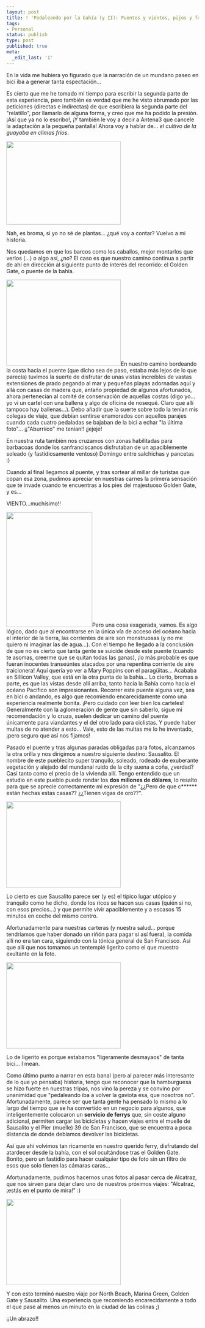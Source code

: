 ```yaml
---
layout: post
title: ! 'Pedaleando por la bahía (y II): Puentes y vientos, pijos y ferrys'
tags:
- Personal
status: publish
type: post
published: true
meta:
  _edit_last: '1'
---
```

En la vida me hubiera yo figurado que la narración de un mundano paseo en bici iba a generar tanta espectación...

Es cierto que me he tomado mi tiempo para escribir la segunda parte de esta experiencia, pero también es verdad que me he visto abrumado por las peticiones (directas e indirectas) de que escribiera la segunda parte del "relatillo", por llamarlo de alguna forma, y creo que me ha podido la presión. ¡Así que ya no lo escribo!, ¡Y también le voy a decir a Antena3 que cancele la adaptación a la pequeña pantalla! Ahora voy a hablar de... <em>el cultivo de la guayaba en climas frios</em>.
<!-- more -->

<a href="http://sheniff.es/public/wp/wp-content/uploads/2012/09/guayaba_fruta.jpg"><img class="aligncenter size-medium wp-image-383" title="guayaba_fruta" src="http://sheniff.es/public/wp/wp-content/uploads/2012/09/guayaba_fruta-300x218.jpg" alt="" width="300" height="218" /></a>

Nah, es broma, si yo no sé de plantas... ¿qué voy a contar? Vuelvo a mi historia.
<div>

Nos quedamos en que los barcos como los caballos, mejor montarlos que verlos (...) o algo así, ¿no? El caso es que nuestro camino continua a partir de ahí en dirección al siguiente punto de interés del recorrido: el Golden Gate, o puente de la bahía.

<a href="http://sheniff.es/public/wp/wp-content/uploads/2012/09/casa.jpg"><img class="alignleft size-medium wp-image-384" title="casa" src="http://sheniff.es/public/wp/wp-content/uploads/2012/09/casa-300x225.jpg" alt="" width="300" height="225" /></a>En nuestro camino bordeando la costa hacia el puente (que dicho sea de paso, estaba más lejos de lo que parecía) tuvimos la suerte de disfrutar de unas vistas increíbles de vastas extensiones de prado pegando al mar y pequeñas playas adornadas aquí y allá con casas de madera que, antaño propiedad de algunos afortunados, ahora pertenecían al comité de conservación de aquellas costas (digo yo... yo vi un cartel con una ballena y algo de oficina de nosequé. Claro que allí tampoco hay ballenas...). Debo añadir que la suerte sobre todo la tenían mis colegas de viaje, que debían sentirse enamorados con aquellos parajes cuando cada cuatro pedaladas se bajaban de la bici a echar "la última foto"... ¡¡"Aburriíco" me tenían!! ¡jejeje!

En nuestra ruta también nos cruzamos con zonas habilitadas para barbacoas donde los sanfranciscanos disfrutaban de un apaciblemente soleado (y fastidiosamente ventoso) Domingo entre salchichas y pancetas :)

Cuando al final llegamos al puente, y tras sortear al millar de turistas que copan esa zona, pudimos apreciar en nuestras carnes la primera sensación que te invade cuando te encuentras a los pies del majestuoso Golden Gate, y es...

VIENTO...muchísimo!!

<a href="http://sheniff.es/public/wp/wp-content/uploads/2012/09/puente.jpg"><img class="alignright size-medium wp-image-385" title="puente" src="http://sheniff.es/public/wp/wp-content/uploads/2012/09/puente-225x300.jpg" alt="" width="225" height="300" /></a>Pero una cosa exagerada, vamos. Es algo lógico, dado que al encontrarse en la única vía de acceso del océano hacia el interior de la tierra, las corrientes de aire son monstruosas (y no me quiero ni imaginar las de agua...). Con el tiempo he llegado a la conclusión de que no es cierto que tanta gente se suicide desde este puente (cuando te asomas, creerme que se quitan todas las ganas), ¡lo más probable es que fueran inocentes transeúntes atacados por una repentina corriente de aire traicionera! Aquí quería yo ver a Mary Poppins con el paragüitas... Acababa en Sillicon Valley, que está en la otra punta de la bahía...
Lo cierto, bromas a parte, es que las vistas desde allí arriba, tanto hacia la Bahía como hacia el océano Pacífico son impresionantes. Recorrer este puente alguna vez, sea en bici o andando, es algo que recomiendo encarecidamente como una experiencia realmente bonita. ¡Pero cuidado con leer bien los carteles! Generalmente con la aglomeración de gente que sin saberlo, sigue mi recomendación y lo cruza, suelen dedicar un camino del puente únicamente para viandantes y el del otro lado para ciclistas. Y puede haber multas de no atender a esto... Vale, esto de las multas me lo he inventado, ¡pero seguro que así nos fijamos!

Pasado el puente y tras algunas paradas obligadas para fotos, alcanzamos la otra orilla y nos dirigimos a nuestro siguiente destino: Sausalito. El nombre de este pueblecito super tranquilo, soleado, rodeado de exuberante vegetación y alejado del mundanal ruido de la city suena a coña, ¿verdad? Casi tanto como el precio de la vivienda allí. Tengo entendido que un estudio en este pueblo puede rondar los <strong>dos millones de </strong><strong>dólares</strong>, lo resalto para que se aprecie correctamente mi expresión de "¿¿Pero de que c****** están hechas estas casas?? ¿¿Tienen vigas de oro??".

<a href="http://sheniff.es/public/wp/wp-content/uploads/2012/09/sausalito.jpg"><img class="aligncenter size-medium wp-image-386" title="sausalito" src="http://sheniff.es/public/wp/wp-content/uploads/2012/09/sausalito-300x225.jpg" alt="" width="300" height="225" /></a>

Lo cierto es que Sausalito parece ser (y es) el típico lugar utópico y tranquilo como he dicho, donde los ricos se hacen sus casas (quién si no, con esos precios...) y que permite vivir apaciblemente y a escasos 15 minutos en coche del mismo centro.

Afortunadamente para nuestras carteras (y nuestra salud... porque tendríamos que haber donado un riñón para pagar si así fuera), la comida allí no era tan cara, siguiendo con la tónica general de San Francisco. Así que allí que nos tomamos un tentempié ligerito como el que muestro exultante en la foto.

<a href="http://sheniff.es/public/wp/wp-content/uploads/2012/09/burguer.jpg"><img class="aligncenter size-medium wp-image-387" title="burguer" src="http://sheniff.es/public/wp/wp-content/uploads/2012/09/burguer-300x225.jpg" alt="" width="300" height="225" /></a>

Lo de ligerito es porque estabamos "ligeramente desmayaos" de tanta bici... I mean.

Como último punto a narrar en esta banal (pero al parecer más interesante de lo que yo pensaba) historia, tengo que reconocer que la hamburguesa se hizo fuerte en nuestras tripas, nos vino la pereza y se convino por unanimidad que "pedaleando iba a volver la gaviota esa, que nosotros no". Afortunadamente, parece ser que tanta gente ha pensado lo mismo a lo largo del tiempo que se ha convertido en un negocio para algunos, que inteligentemente colocaron un <strong>servicio de ferrys</strong> que, sin coste alguno adicional, permiten cargar las bicicletas y hacen viajes entre el muelle de Sausalito y el Pier (muelle) 39 de San Francisco, que se encuentra a poca distancia de donde debíamos devolver las bicicletas.

Así que ahí volvimos tan ricamente en nuestro querido ferry, disfrutando del atardecer desde la bahía, con el sol ocultándose tras el Golden Gate. Bonito, pero un fastidio para hacer cualquier tipo de foto sin un filtro de esos que solo tienen las cámaras caras...

Afortunadamente, pudimos hacernos unas fotos al pasar cerca de Alcatraz, que nos sirven para dejar claro uno de nuestros próximos viajes: "Alcatraz, ¡estás en el punto de mira!" :)

<a href="http://sheniff.es/public/wp/wp-content/uploads/2012/09/volviendo.jpg"><img class="aligncenter size-medium wp-image-388" title="volviendo" src="http://sheniff.es/public/wp/wp-content/uploads/2012/09/volviendo-300x225.jpg" alt="" width="300" height="225" /></a>

Y con esto terminó nuestro viaje por North Beach, Marina Green, Golden Gate y Sausalito. Una experiencia que recomiendo encarecidamente a todo el que pase al menos un minuto en la ciudad de las colinas ;)

¡¡Un abrazo!!

</div>
